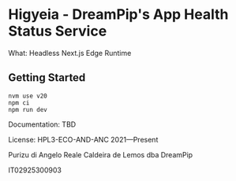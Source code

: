 # Higyeia - DreamPip's App Health Status Service

What: Headless Next.js Edge Runtime

## Getting Started

```
nvm use v20
npm ci
npm run dev
```

Documentation: TBD

License: HPL3-ECO-AND-ANC 2021—Present

Purizu di Angelo Reale Caldeira de Lemos dba DreamPip

IT02925300903
